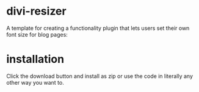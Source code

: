 # divi-resizer
A template for creating a functionality plugin that lets users set their own font size for blog pages:

# installation
Click the download button and install as zip or use the code in literally any other way you want to.
